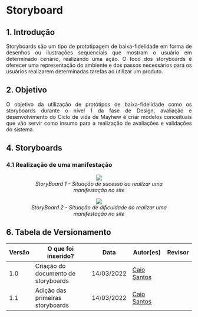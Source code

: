 # Storyboard

## 1. Introdução
<p align='justify'>
    Storyboards são um tipo de prototipagem de baixa-fidelidade em forma de desenhos ou ilustrações sequenciais que mostram o usuário em determinado cenário, realizando uma ação. O foco dos storyboards é oferecer uma representação do ambiente e dos passos necessários para os usuários realizarem determinadas tarefas ao utilizar um produto.
</p>


## 2. Objetivo
<p align='justify'>
    O objetivo da utilização de protótipos de baixa-fidelidade como os storyboards durante o nível 1 da fase de Design, avaliação e desenvolvimento do Ciclo de vida de Mayhew é criar modelos conceituais que vão servir como insumo para a realização de avaliações e validações do sistema.
<p>


## 4. Storyboards

### 4.1 Realização de uma manifestação
<figure align="center">
    <img src="./assets/imagens/storyboards/manifestacao_sucesso.png">
    <figcaption align = "center"><i>StoryBoard 1 - Situação de sucesso ao realizar uma manifestação no site</i></figcaption>
</figure>


<figure align="center">
    <img src="./assets/imagens/storyboards/manifestacao_dificuldade.png">
    <figcaption align = "center"><i>StoryBoard 2 - Situação de dificuldade ao realizar uma manifestação no site</i></figcaption>
</figure>


## 6. Tabela de Versionamento
Versão |  O que foi inserido? | Data | Autor(es)| Revisor |
---- |----- | ---- | ---- | ---- |
1.0| Criação do documento de storyboards|14/03/2022| [Caio Santos](https://github.com/caiobsantos) |  |]
1.1| Adição das primeiras storyboards|14/03/2022| [Caio Santos](https://github.com/caiobsantos) |  |